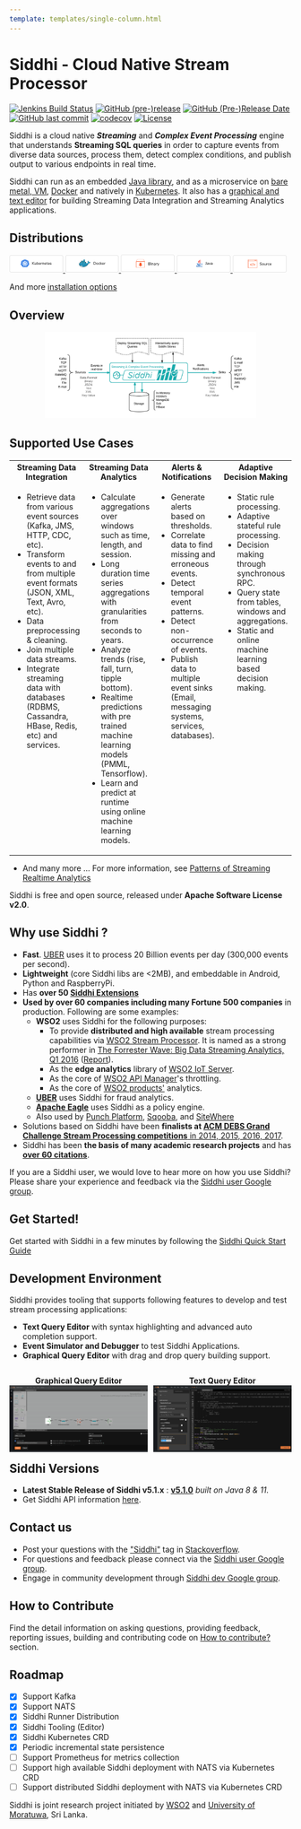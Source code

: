 ```yaml
---
template: templates/single-column.html
---
```


<!--
 * Copyright (c) 2019, WSO2 Inc. (http://www.wso2.org) All Rights Reserved.
 *
 * WSO2 Inc. licenses this file to you under the Apache License,
 * Version 2.0 (the "License"); you may not use this file except
 * in compliance with the License.
 * You may obtain a copy of the License at
 *
 * http://www.apache.org/licenses/LICENSE-2.0
 *
 * Unless required by applicable law or agreed to in writing,
 * software distributed under the License is distributed on an
 * "AS IS" BASIS, WITHOUT WARRANTIES OR CONDITIONS OF ANY
 * KIND, either express or implied. See the License for the
 * specific language governing permissions and limitations
 * under the License.
-->

**Siddhi** - Cloud Native Stream Processor
===========================================

  [![Jenkins Build Status](https://wso2.org/jenkins/view/wso2-dependencies/job/siddhi/job/siddhi/badge/icon)](https://wso2.org/jenkins/view/wso2-dependencies/job/siddhi/job/siddhi)
  [![GitHub (pre-)release](https://img.shields.io/github/release/siddhi-io/siddhi/all.svg)](https://github.com/siddhi-io/siddhi/releases)
  [![GitHub (Pre-)Release Date](https://img.shields.io/github/release-date-pre/siddhi-io/siddhi.svg)](https://github.com/siddhi-io/siddhi/releases)
  [![GitHub last commit](https://img.shields.io/github/last-commit/siddhi-io/siddhi.svg)](https://github.com/siddhi-io/siddhi/commits/master)
  [![codecov](https://codecov.io/gh/siddhi-io/siddhi/branch/master/graph/badge.svg)](https://codecov.io/gh/siddhi-io/siddhi)
  [![License](https://img.shields.io/badge/License-Apache%202.0-blue.svg)](https://opensource.org/licenses/Apache-2.0)

Siddhi is a cloud native **_Streaming_** and **_Complex Event Processing_** engine that understands **Streaming SQL queries** in order to capture events from diverse data sources, process them, detect complex conditions, and publish output to various endpoints in real time.

Siddhi can run as an embedded [Java library](deployment/siddhi-as-a-java-library/), and as a microservice on [bare metal, VM](deployment/siddhi-as-a-local-microservice/), [Docker](deployment/siddhi-as-a-docker-microservice/) and natively in [Kubernetes](deployment/siddhi-as-a-kubernetes-microservice/). It also has a [graphical and text editor](#siddhi-development-environment) for building Streaming Data Integration and Streaming Analytics applications.

## Distributions

<a href="en/_latest_version_/download/#siddhi-kubernetes" rel="nofollow">
 <img src="https://raw.githubusercontent.com/siddhi-io/siddhi/master/docs/images/distributions/kubernetes.png?raw=true" alt="Kubernetes" width="19%">
</a>
<a href="en/_latest_version_/download/#siddhi-docker" rel="nofollow">
 <img src="https://raw.githubusercontent.com/siddhi-io/siddhi/master/docs/images/distributions/docker.png?raw=true" alt="Docker" width="19%">
</a>
<a href="en/_latest_version_/download/#siddhi-distribution" rel="nofollow">
 <img src="https://raw.githubusercontent.com/siddhi-io/siddhi/master/docs/images/distributions/binary.png?raw=true" alt="Binary" width="19%">
</a>
<a href="en/_latest_version_/download/#siddhi-libs" rel="nofollow">
 <img src="https://raw.githubusercontent.com/siddhi-io/siddhi/master/docs/images/distributions/java.png?raw=true" alt="Java" width="19%">
</a>
<a href="en/_latest_version_/development/source/" rel="nofollow">
 <img src="https://raw.githubusercontent.com/siddhi-io/siddhi/master/docs/images/distributions/source.png?raw=true" alt="Source" width="19%">
</a>

And more [installation options](en/_latest_version_/download/) 

## Overview 

<p style="text-align: center;">
<img alt="" src="images/siddhi-overview.png?raw=true" title="Overview" style="max-width: 75%;">
</p>


## Supported Use Cases 

<div class="md-typeset__table"><table>
    <tbody><tr>
        <th width="25%" align="center">Streaming Data Integration</th>
        <th width="25%" align="center">Streaming Data Analytics</th>
        <th width="25%" align="center">Alerts & Notifications</th>
        <th width="25%" align="center">Adaptive Decision Making</th>
    </tr>
    <tr>
        <td style="vertical-align: top">
            <ul>
              <li>Retrieve data from various event sources (Kafka, JMS, HTTP, CDC, etc).</li>
              <li>Transform events to and from multiple event formats (JSON, XML, Text, Avro, etc).</li>
              <li>Data preprocessing & cleaning.</li>
              <li>Join multiple data streams.</li>
              <li>Integrate streaming data with databases (RDBMS, Cassandra, HBase, Redis, etc) and services.</li>
            </ul>  
        </td>
        <td style="vertical-align: top">
            <ul>
              <li>Calculate aggregations over windows such as time, length, and session.</li>
              <li>Long duration time series  aggregations with granularities from seconds to years.</li>
              <li>Analyze trends (rise, fall, turn, tipple bottom).</li>
              <li>Realtime predictions with pre trained machine learning models (PMML, Tensorflow).</li>
              <li>Learn and predict at runtime using online machine learning models.</li>
            </ul>  
       </td>
        <td style="vertical-align: top">
            <ul>
              <li>Generate alerts based on thresholds.</li>
              <li>Correlate data to find missing and erroneous events.</li>
              <li>Detect temporal event patterns.</li>
              <li>Detect non-occurrence of events.</li>
              <li>Publish data to multiple event sinks (Email, messaging systems, services, databases).</li>
            </ul>  
        </td>
        <td style="vertical-align: top">
            <ul>
              <li>Static rule processing.</li>
              <li>Adaptive stateful rule processing.</li>
              <li>Decision making through synchronous RPC.</li>
              <li>Query state from tables, windows and aggregations.</li>
              <li>Static and online machine learning based decision making.</li>
            </ul>  
        </td>
    </tr>
</tbody></table></div>

* And many more ...  For more information, see <a target="_blank" href="http://www.kdnuggets.com/2015/08/patterns-streaming-realtime-analytics.html">Patterns of Streaming Realtime Analytics</a>

Siddhi is free and open source, released under **Apache Software License v2.0**.

## Why use Siddhi ? 

* **Fast**. <a target="_blank" href="http://wso2.com/library/conference/2017/2/wso2con-usa-2017-scalable-real-time-complex-event-processing-at-uber?utm_source=gitanalytics&utm_campaign=gitanalytics_Jul17">UBER</a> uses it to process 20 Billion events per day (300,000 events per second). 
* **Lightweight** (core Siddhi libs are <2MB), and embeddable in Android, Python and RaspberryPi.
* Has **over 50 <a target="_blank" href="en/_latest_version_/docs/extensions/">Siddhi Extensions</a>**
* **Used by over 60 companies including many Fortune 500 companies** in production. Following are some examples:
    * **WSO2** uses Siddhi for the following purposes:
        * To provide **distributed and high available** stream processing capabilities via <a target="_blank" href="http://wso2.com/analytics?utm_source=gitanalytics&utm_campaign=gitanalytics_Jul17">WSO2 Stream Processor</a>. It is named as a strong performer in <a target="_blank" href="https://go.forrester.com/blogs/16-04-16-15_true_streaming_analytics_platforms_for_real_time_everything/">The Forrester Wave: Big Data Streaming Analytics, Q1 2016</a> (<a target="_blank" href="https://www.forrester.com/report/The+Forrester+Wave+Big+Data+Streaming+Analytics+Q1+2016/-/E-RES129023">Report</a>).
        * As the **edge analytics** library of [WSO2 IoT Server](http://wso2.com/iot?utm_source=gitanalytics&utm_campaign=gitanalytics_Jul17).
        * As the core of <a target="_blank" href="http://wso2.com/api-management?utm_source=gitanalytics&utm_campaign=gitanalytics_Jul17">WSO2 API Manager</a>'s throttling. 
        * As the core of <a target="_blank" href="http://wso2.com/platform?utm_source=gitanalytics&utm_campaign=gitanalytics_Jul17">WSO2 products'</a> analytics.
    * **<a target="_blank" href="http://wso2.com/library/conference/2017/2/wso2con-usa-2017-scalable-real-time-complex-event-processing-at-uber?utm_source=gitanalytics&utm_campaign=gitanalytics_Jul17">UBER</a>** uses Siddhi for fraud analytics.
    * **<a target="_blank" href="http://eagle.apache.org/docs/index.html">Apache Eagle</a>** uses Siddhi as a policy engine.
    * Also used by [Punch Platform](https://doc.punchplatform.com/Reference_Guide/Data_Processing/Punch/Cep_Rules.html#siddhi_and_punch), [Sqooba](https://sqooba.io/), and [SiteWhere](https://sitewhere1.sitewhere.io/userguide/tenant/event-processing.html)
* Solutions based on Siddhi have been **finalists at <a target="_blank" href="http://dl.acm.org/results.cfm?query=(%252Bgrand%20%252Bchallenge%20%252Bwso2)&within=owners.owner=HOSTED&filtered=&dte=&bfr=">ACM DEBS Grand Challenge Stream Processing competitions** in 2014, 2015, 2016, 2017</a>.
* Siddhi has been **the basis of many academic research projects** and has <a target="_blank" href="https://scholar.google.com/scholar?cites=5113376427716987836&as_sdt=2005&sciodt=0,5&hl=en">**over 60 citations**</a>. 

If you are a Siddhi user, we would love to hear more on how you use Siddhi? Please share your experience and feedback via the [Siddhi user Google group](https://groups.google.com/forum/#!forum/siddhi-user).

## Get Started!

Get started with Siddhi in a few minutes by following the <a target="_blank" href="en/_latest_version_/docs/quick-start/">Siddhi Quick Start Guide</a>

## Development Environment 

Siddhi provides tooling that supports following features to develop and test stream processing applications: 

* **Text Query Editor** with syntax highlighting and advanced auto completion support.
* **Event Simulator and Debugger** to test Siddhi Applications.
* **Graphical Query Editor** with drag and drop query building support.

<div>
    <p style="width: 49%;float:left;text-align: center;">
        <b>Graphical Query Editor</b>
        <img alt="" src="/images/editor/graphical-editor.png" title="Graphical Query Editor">
    </p>
    <p style="float:right;width:49%;text-align: center;">
        <b>Text Query Editor</b>
        <img alt="" src="/images/editor/source-editor.png" title="Source Editor">
    </p>
</div>

## Siddhi Versions

* **Latest Stable Release of Siddhi v5.1.x** : [**v5.1.0**](en/_latest_version_/api/latest/) _built on Java 8 & 11._ 
* Get Siddhi API information <a target="_blank" href="en/_latest_version_/api/latest/">here</a>.

## Contact us 
* Post your questions with the <a target="_blank" href="http://stackoverflow.com/search?q=siddhi">"Siddhi"</a> tag in <a target="_blank" href="http://stackoverflow.com/search?q=siddhi">Stackoverflow</a>. 
* For questions and feedback please connect via the [Siddhi user Google group](https://groups.google.com/forum/#!forum/siddhi-user).
* Engage in community development through [Siddhi dev Google group](https://groups.google.com/forum/#!forum/siddhi-dev). 

## How to Contribute
Find the detail information on asking questions, providing feedback, reporting issues, building and contributing code on [How to contribute?](en/_latest_version_/contribution/) section.

## Roadmap 

- [x] Support Kafka
- [x] Support NATS
- [x] Siddhi Runner Distribution 
- [x] Siddhi Tooling (Editor)
- [x] Siddhi Kubernetes CRD
- [x] Periodic incremental state persistence  
- [ ] Support Prometheus for metrics collection
- [ ] Support high available Siddhi deployment with NATS via Kubernetes CRD
- [ ] Support distributed Siddhi deployment with NATS via Kubernetes CRD

Siddhi is joint research project initiated by <a target="_blank" href="http://wso2.com/">WSO2</a> and <a target="_blank" href="http://www.mrt.ac.lk/web/">University of Moratuwa</a>, Sri Lanka.
